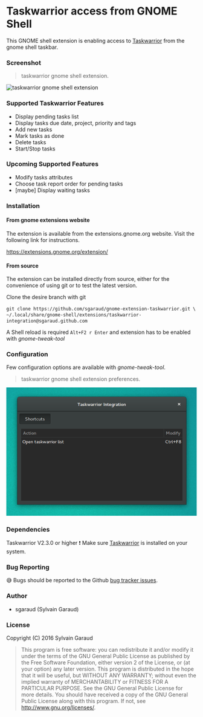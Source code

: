 # Taskwarrior access from GNOME Shell

This GNOME shell extension is enabling access to [Taskwarrior](https://taskwarrior.org/) from the gnome shell taskbar.

### Screenshot

> taskwarrior gnome shell extension.

![taskwarrior gnome shell extension](taskwarriorgnomeshell.png?raw=true
 "taskwarrior gnome shell extension")

### Supported Taskwarrior Features

 * Display pending tasks list  
 * Display tasks due date, project, priority and tags
 * Add new tasks
 * Mark tasks as done
 * Delete tasks
 * Start/Stop tasks

### Upcoming Supported Features

 * Modify tasks attributes
 * Choose task report order for pending tasks
 * [maybe] Display waiting tasks

### Installation

#### From gnome extensions website

The extension is available from the extensions.gnome.org website. Visit the following link for
instructions.

https://extensions.gnome.org/extension/

#### From source

The extension can be installed directly from source,
either for the convenience of using git or to test the latest version.

Clone the desire branch with git

    git clone https://github.com/sgaraud/gnome-extension-taskwarrior.git \
    ~/.local/share/gnome-shell/extensions/taskwarrior-integration@sgaraud.github.com

A Shell reload is required <code>Alt+F2 r Enter</code> and extension
has to be enabled with *gnome-tweak-tool*
### Configuration 

Few configuration options are available with *gnome-tweak-tool*.

> taskwarrior gnome shell extension preferences.

![taskwarrior gnome shell extension preferences](taskwarriorgnomeshellprefs01.png?raw=true
 "taskwarrior gnome shell extension preferences")

### Dependencies

Taskwarrior V2.3.0 or higher :exclamation: 
Make sure [Taskwarrior](https://taskwarrior.org/download/) is installed on your system.

### Bug Reporting

:sweat_smile: Bugs should be reported to the Github [bug tracker
issues](https://github.com/sgaraud/gnome-extension-taskwarrior/issues).

### Author

  * sgaraud (Sylvain Garaud)

### License

Copyright (C) 2016 Sylvain Garaud

> This program is free software: you can redistribute it and/or modify it under the terms of the GNU General Public 
> License as published by the Free Software Foundation, either version 2 of the License, or (at your option) any later
> version.
> This program is distributed in the hope that it will be useful, but WITHOUT ANY WARRANTY; without even the implied
> warranty of MERCHANTABILITY or FITNESS FOR A PARTICULAR PURPOSE. See the GNU General Public License for more details.
> You should have received a copy of the GNU General Public License along with this program.
> If not, see http://www.gnu.org/licenses/.


